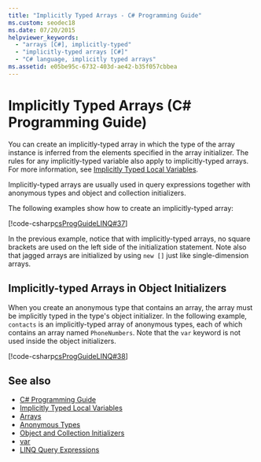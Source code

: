 ```yaml
---
title: "Implicitly Typed Arrays - C# Programming Guide"
ms.custom: seodec18
ms.date: 07/20/2015
helpviewer_keywords:
  - "arrays [C#], implicitly-typed"
  - "implicitly-typed arrays [C#]"
  - "C# language, implicitly typed arrays"
ms.assetid: e05be95c-6732-403d-ae42-b35f057cbbea
---
```


# Implicitly Typed Arrays (C# Programming Guide)

You can create an implicitly-typed array in which the type of the array instance is inferred from the elements specified in the array initializer. The rules for any implicitly-typed variable also apply to implicitly-typed arrays. For more information, see [Implicitly Typed Local Variables](../classes-and-structs/implicitly-typed-local-variables.md).

Implicitly-typed arrays are usually used in query expressions together with anonymous types and object and collection initializers.

The following examples show how to create an implicitly-typed array:

[!code-csharp[csProgGuideLINQ#37](~/samples/snippets/csharp/VS_Snippets_VBCSharp/csProgGuideLINQ/CS/csRef30LangFeatures_2.cs#37)]

In the previous example, notice that with implicitly-typed arrays, no square brackets are used on the left side of the initialization statement. Note also that jagged arrays are initialized by using `new []` just like single-dimension arrays.

## Implicitly-typed Arrays in Object Initializers

When you create an anonymous type that contains an array, the array must be implicitly typed in the type's object initializer. In the following example, `contacts` is an implicitly-typed array of anonymous types, each of which contains an array named `PhoneNumbers`. Note that the `var` keyword is not used inside the object initializers.

[!code-csharp[csProgGuideLINQ#38](~/samples/snippets/csharp/VS_Snippets_VBCSharp/csProgGuideLINQ/CS/csRef30LangFeatures_2.cs#38)]

## See also

- [C# Programming Guide](../index.md)
- [Implicitly Typed Local Variables](../classes-and-structs/implicitly-typed-local-variables.md)
- [Arrays](./index.md)
- [Anonymous Types](../classes-and-structs/anonymous-types.md)
- [Object and Collection Initializers](../classes-and-structs/object-and-collection-initializers.md)
- [var](../../language-reference/keywords/var.md)
- [LINQ Query Expressions](../linq-query-expressions/index.md)
